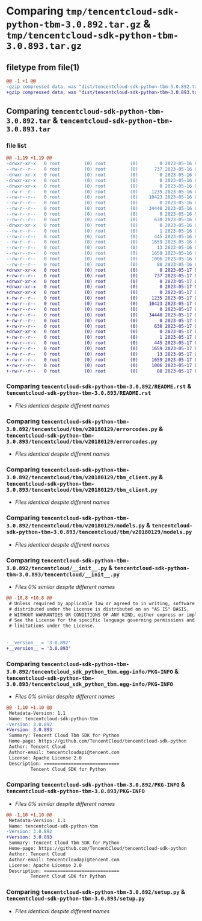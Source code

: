 # Comparing `tmp/tencentcloud-sdk-python-tbm-3.0.892.tar.gz` & `tmp/tencentcloud-sdk-python-tbm-3.0.893.tar.gz`

## filetype from file(1)

```diff
@@ -1 +1 @@
-gzip compressed data, was "dist/tencentcloud-sdk-python-tbm-3.0.892.tar", last modified: Tue May 16 00:45:59 2023, max compression
+gzip compressed data, was "dist/tencentcloud-sdk-python-tbm-3.0.893.tar", last modified: Wed May 17 03:40:35 2023, max compression
```

## Comparing `tencentcloud-sdk-python-tbm-3.0.892.tar` & `tencentcloud-sdk-python-tbm-3.0.893.tar`

### file list

```diff
@@ -1,19 +1,19 @@
-drwxr-xr-x   0 root         (0) root         (0)        0 2023-05-16 00:45:59.000000 tencentcloud-sdk-python-tbm-3.0.892/
--rw-r--r--   0 root         (0) root         (0)      737 2023-05-16 00:45:59.000000 tencentcloud-sdk-python-tbm-3.0.892/README.rst
-drwxr-xr-x   0 root         (0) root         (0)        0 2023-05-16 00:45:59.000000 tencentcloud-sdk-python-tbm-3.0.892/tencentcloud/
-drwxr-xr-x   0 root         (0) root         (0)        0 2023-05-16 00:45:59.000000 tencentcloud-sdk-python-tbm-3.0.892/tencentcloud/tbm/
-drwxr-xr-x   0 root         (0) root         (0)        0 2023-05-16 00:45:59.000000 tencentcloud-sdk-python-tbm-3.0.892/tencentcloud/tbm/v20180129/
--rw-r--r--   0 root         (0) root         (0)     1235 2023-05-16 00:45:59.000000 tencentcloud-sdk-python-tbm-3.0.892/tencentcloud/tbm/v20180129/errorcodes.py
--rw-r--r--   0 root         (0) root         (0)    10423 2023-05-16 00:45:59.000000 tencentcloud-sdk-python-tbm-3.0.892/tencentcloud/tbm/v20180129/tbm_client.py
--rw-r--r--   0 root         (0) root         (0)        0 2023-05-16 00:45:59.000000 tencentcloud-sdk-python-tbm-3.0.892/tencentcloud/tbm/v20180129/__init__.py
--rw-r--r--   0 root         (0) root         (0)    34448 2023-05-16 00:45:59.000000 tencentcloud-sdk-python-tbm-3.0.892/tencentcloud/tbm/v20180129/models.py
--rw-r--r--   0 root         (0) root         (0)        0 2023-05-16 00:45:59.000000 tencentcloud-sdk-python-tbm-3.0.892/tencentcloud/tbm/__init__.py
--rw-r--r--   0 root         (0) root         (0)      630 2023-05-16 00:45:59.000000 tencentcloud-sdk-python-tbm-3.0.892/tencentcloud/__init__.py
-drwxr-xr-x   0 root         (0) root         (0)        0 2023-05-16 00:45:59.000000 tencentcloud-sdk-python-tbm-3.0.892/tencentcloud_sdk_python_tbm.egg-info/
--rw-r--r--   0 root         (0) root         (0)        1 2023-05-16 00:45:59.000000 tencentcloud-sdk-python-tbm-3.0.892/tencentcloud_sdk_python_tbm.egg-info/dependency_links.txt
--rw-r--r--   0 root         (0) root         (0)      445 2023-05-16 00:45:59.000000 tencentcloud-sdk-python-tbm-3.0.892/tencentcloud_sdk_python_tbm.egg-info/SOURCES.txt
--rw-r--r--   0 root         (0) root         (0)     1659 2023-05-16 00:45:59.000000 tencentcloud-sdk-python-tbm-3.0.892/tencentcloud_sdk_python_tbm.egg-info/PKG-INFO
--rw-r--r--   0 root         (0) root         (0)       13 2023-05-16 00:45:59.000000 tencentcloud-sdk-python-tbm-3.0.892/tencentcloud_sdk_python_tbm.egg-info/top_level.txt
--rw-r--r--   0 root         (0) root         (0)     1659 2023-05-16 00:45:59.000000 tencentcloud-sdk-python-tbm-3.0.892/PKG-INFO
--rw-r--r--   0 root         (0) root         (0)     1006 2023-05-16 00:45:59.000000 tencentcloud-sdk-python-tbm-3.0.892/setup.py
--rw-r--r--   0 root         (0) root         (0)       88 2023-05-16 00:45:59.000000 tencentcloud-sdk-python-tbm-3.0.892/setup.cfg
+drwxr-xr-x   0 root         (0) root         (0)        0 2023-05-17 03:40:35.000000 tencentcloud-sdk-python-tbm-3.0.893/
+-rw-r--r--   0 root         (0) root         (0)      737 2023-05-17 03:40:34.000000 tencentcloud-sdk-python-tbm-3.0.893/README.rst
+drwxr-xr-x   0 root         (0) root         (0)        0 2023-05-17 03:40:35.000000 tencentcloud-sdk-python-tbm-3.0.893/tencentcloud/
+drwxr-xr-x   0 root         (0) root         (0)        0 2023-05-17 03:40:35.000000 tencentcloud-sdk-python-tbm-3.0.893/tencentcloud/tbm/
+drwxr-xr-x   0 root         (0) root         (0)        0 2023-05-17 03:40:35.000000 tencentcloud-sdk-python-tbm-3.0.893/tencentcloud/tbm/v20180129/
+-rw-r--r--   0 root         (0) root         (0)     1235 2023-05-17 03:40:34.000000 tencentcloud-sdk-python-tbm-3.0.893/tencentcloud/tbm/v20180129/errorcodes.py
+-rw-r--r--   0 root         (0) root         (0)    10423 2023-05-17 03:40:34.000000 tencentcloud-sdk-python-tbm-3.0.893/tencentcloud/tbm/v20180129/tbm_client.py
+-rw-r--r--   0 root         (0) root         (0)        0 2023-05-17 03:40:34.000000 tencentcloud-sdk-python-tbm-3.0.893/tencentcloud/tbm/v20180129/__init__.py
+-rw-r--r--   0 root         (0) root         (0)    34448 2023-05-17 03:40:34.000000 tencentcloud-sdk-python-tbm-3.0.893/tencentcloud/tbm/v20180129/models.py
+-rw-r--r--   0 root         (0) root         (0)        0 2023-05-17 03:40:34.000000 tencentcloud-sdk-python-tbm-3.0.893/tencentcloud/tbm/__init__.py
+-rw-r--r--   0 root         (0) root         (0)      630 2023-05-17 03:40:34.000000 tencentcloud-sdk-python-tbm-3.0.893/tencentcloud/__init__.py
+drwxr-xr-x   0 root         (0) root         (0)        0 2023-05-17 03:40:35.000000 tencentcloud-sdk-python-tbm-3.0.893/tencentcloud_sdk_python_tbm.egg-info/
+-rw-r--r--   0 root         (0) root         (0)        1 2023-05-17 03:40:35.000000 tencentcloud-sdk-python-tbm-3.0.893/tencentcloud_sdk_python_tbm.egg-info/dependency_links.txt
+-rw-r--r--   0 root         (0) root         (0)      445 2023-05-17 03:40:35.000000 tencentcloud-sdk-python-tbm-3.0.893/tencentcloud_sdk_python_tbm.egg-info/SOURCES.txt
+-rw-r--r--   0 root         (0) root         (0)     1659 2023-05-17 03:40:35.000000 tencentcloud-sdk-python-tbm-3.0.893/tencentcloud_sdk_python_tbm.egg-info/PKG-INFO
+-rw-r--r--   0 root         (0) root         (0)       13 2023-05-17 03:40:35.000000 tencentcloud-sdk-python-tbm-3.0.893/tencentcloud_sdk_python_tbm.egg-info/top_level.txt
+-rw-r--r--   0 root         (0) root         (0)     1659 2023-05-17 03:40:35.000000 tencentcloud-sdk-python-tbm-3.0.893/PKG-INFO
+-rw-r--r--   0 root         (0) root         (0)     1006 2023-05-17 03:40:34.000000 tencentcloud-sdk-python-tbm-3.0.893/setup.py
+-rw-r--r--   0 root         (0) root         (0)       88 2023-05-17 03:40:35.000000 tencentcloud-sdk-python-tbm-3.0.893/setup.cfg
```

### Comparing `tencentcloud-sdk-python-tbm-3.0.892/README.rst` & `tencentcloud-sdk-python-tbm-3.0.893/README.rst`

 * *Files identical despite different names*

### Comparing `tencentcloud-sdk-python-tbm-3.0.892/tencentcloud/tbm/v20180129/errorcodes.py` & `tencentcloud-sdk-python-tbm-3.0.893/tencentcloud/tbm/v20180129/errorcodes.py`

 * *Files identical despite different names*

### Comparing `tencentcloud-sdk-python-tbm-3.0.892/tencentcloud/tbm/v20180129/tbm_client.py` & `tencentcloud-sdk-python-tbm-3.0.893/tencentcloud/tbm/v20180129/tbm_client.py`

 * *Files identical despite different names*

### Comparing `tencentcloud-sdk-python-tbm-3.0.892/tencentcloud/tbm/v20180129/models.py` & `tencentcloud-sdk-python-tbm-3.0.893/tencentcloud/tbm/v20180129/models.py`

 * *Files identical despite different names*

### Comparing `tencentcloud-sdk-python-tbm-3.0.892/tencentcloud/__init__.py` & `tencentcloud-sdk-python-tbm-3.0.893/tencentcloud/__init__.py`

 * *Files 0% similar despite different names*

```diff
@@ -10,8 +10,8 @@
 # Unless required by applicable law or agreed to in writing, software
 # distributed under the License is distributed on an "AS IS" BASIS,
 # WITHOUT WARRANTIES OR CONDITIONS OF ANY KIND, either express or implied.
 # See the License for the specific language governing permissions and
 # limitations under the License.
 
 
-__version__ = '3.0.892'
+__version__ = '3.0.893'
```

### Comparing `tencentcloud-sdk-python-tbm-3.0.892/tencentcloud_sdk_python_tbm.egg-info/PKG-INFO` & `tencentcloud-sdk-python-tbm-3.0.893/tencentcloud_sdk_python_tbm.egg-info/PKG-INFO`

 * *Files 0% similar despite different names*

```diff
@@ -1,10 +1,10 @@
 Metadata-Version: 1.1
 Name: tencentcloud-sdk-python-tbm
-Version: 3.0.892
+Version: 3.0.893
 Summary: Tencent Cloud Tbm SDK for Python
 Home-page: https://github.com/TencentCloud/tencentcloud-sdk-python
 Author: Tencent Cloud
 Author-email: tencentcloudapi@tencent.com
 License: Apache License 2.0
 Description: ============================
         Tencent Cloud SDK for Python
```

### Comparing `tencentcloud-sdk-python-tbm-3.0.892/PKG-INFO` & `tencentcloud-sdk-python-tbm-3.0.893/PKG-INFO`

 * *Files 0% similar despite different names*

```diff
@@ -1,10 +1,10 @@
 Metadata-Version: 1.1
 Name: tencentcloud-sdk-python-tbm
-Version: 3.0.892
+Version: 3.0.893
 Summary: Tencent Cloud Tbm SDK for Python
 Home-page: https://github.com/TencentCloud/tencentcloud-sdk-python
 Author: Tencent Cloud
 Author-email: tencentcloudapi@tencent.com
 License: Apache License 2.0
 Description: ============================
         Tencent Cloud SDK for Python
```

### Comparing `tencentcloud-sdk-python-tbm-3.0.892/setup.py` & `tencentcloud-sdk-python-tbm-3.0.893/setup.py`

 * *Files identical despite different names*

